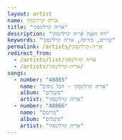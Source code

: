 ```yaml
---
layout: artist
name: אריה קרלינסקי
title: "אריה קרלינסקי"
description: "דף האמן אריה קרלינסקי"
keywords: "שירים, מוזיקה, אריה קרלינסקי"
permalink: /artists/אריה-קרלינסקי
redirect_from:
  - /artists/list/אריה קרלינסקי
  - /artists/אריה-קרלינסקי/
songs:
  - number: "48865"
    name: "אריה קרלינסקי - הכל ניסים"
    album: "סינגלים"
    artist: "אריה קרלינסקי"
  - number: "48866"
    name: "מרומם"
    album: "סינגלים"
    artist: "אריה קרלינסקי"
---
```


